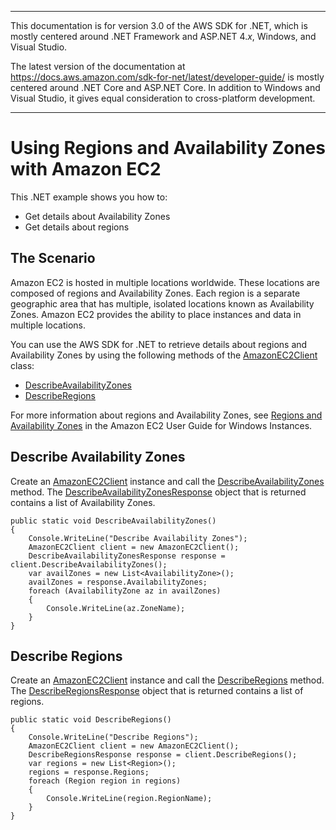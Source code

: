 --------

This documentation is for version 3\.0 of the AWS SDK for \.NET, which is mostly centered around \.NET Framework and ASP\.NET 4\.*x*, Windows, and Visual Studio\.

The latest version of the documentation at [https://docs\.aws\.amazon\.com/sdk\-for\-net/latest/developer\-guide/](../../latest/developer-guide/welcome.html) is mostly centered around \.NET Core and ASP\.NET Core\. In addition to Windows and Visual Studio, it gives equal consideration to cross\-platform development\.

--------

# Using Regions and Availability Zones with Amazon EC2<a name="using-regions-and-availability-zones"></a>

This \.NET example shows you how to:
+ Get details about Availability Zones
+ Get details about regions

## The Scenario<a name="the-scenario"></a>

Amazon EC2 is hosted in multiple locations worldwide\. These locations are composed of regions and Availability Zones\. Each region is a separate geographic area that has multiple, isolated locations known as Availability Zones\. Amazon EC2 provides the ability to place instances and data in multiple locations\.

You can use the AWS SDK for \.NET to retrieve details about regions and Availability Zones by using the following methods of the [AmazonEC2Client](https://docs.aws.amazon.com/sdkfornet/v3/apidocs/items/EC2/TEC2Client.html) class:
+  [DescribeAvailabilityZones](https://docs.aws.amazon.com/sdkfornet/v3/apidocs/items/EC2/MEC2DescribeAvailabilityZonesDescribeAvailabilityZonesRequest.html) 
+  [DescribeRegions](https://docs.aws.amazon.com/sdkfornet/v3/apidocs/items/EC2/MEC2DescribeRegionsDescribeRegionsRequest.html) 

For more information about regions and Availability Zones, see [Regions and Availability Zones](https://docs.aws.amazon.com/AWSEC2/latest/WindowsGuide/using-regions-availability-zones.html) in the Amazon EC2 User Guide for Windows Instances\.

## Describe Availability Zones<a name="describe-availability-zones"></a>

Create an [AmazonEC2Client](https://docs.aws.amazon.com/sdkfornet/v3/apidocs/items/EC2/TEC2Client.html) instance and call the [DescribeAvailabilityZones](https://docs.aws.amazon.com/sdkfornet/v3/apidocs/items/EC2/MEC2DescribeAvailabilityZonesDescribeAvailabilityZonesRequest.html) method\. The [DescribeAvailabilityZonesResponse](https://docs.aws.amazon.com/sdkfornet/v3/apidocs/items/EC2/TDescribeAvailabilityZonesResponse.html) object that is returned contains a list of Availability Zones\.

```
public static void DescribeAvailabilityZones()
{
    Console.WriteLine("Describe Availability Zones");
    AmazonEC2Client client = new AmazonEC2Client();
    DescribeAvailabilityZonesResponse response = client.DescribeAvailabilityZones();
    var availZones = new List<AvailabilityZone>();
    availZones = response.AvailabilityZones;
    foreach (AvailabilityZone az in availZones)
    {
        Console.WriteLine(az.ZoneName);
    }
}
```

## Describe Regions<a name="describe-regions"></a>

Create an [AmazonEC2Client](https://docs.aws.amazon.com/sdkfornet/v3/apidocs/items/EC2/TEC2Client.html) instance and call the [DescribeRegions](https://docs.aws.amazon.com/sdkfornet/v3/apidocs/items/EC2/MEC2DescribeRegionsDescribeRegionsRequest.html) method\. The [DescribeRegionsResponse](https://docs.aws.amazon.com/sdkfornet/v3/apidocs/items/EC2/TDescribeRegionsResponse.html) object that is returned contains a list of regions\.

```
public static void DescribeRegions()
{
    Console.WriteLine("Describe Regions");
    AmazonEC2Client client = new AmazonEC2Client();
    DescribeRegionsResponse response = client.DescribeRegions();
    var regions = new List<Region>();
    regions = response.Regions;
    foreach (Region region in regions)
    {
        Console.WriteLine(region.RegionName);
    }
}
```
